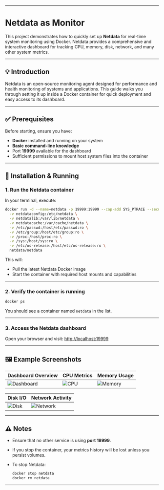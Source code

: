
---

# Netdata as Monitor

This project demonstrates how to quickly set up **Netdata** for real-time system monitoring using Docker.
Netdata provides a comprehensive and interactive dashboard for tracking CPU, memory, disk, network, and many other system metrics.

---


## 💡 Introduction

Netdata is an open-source monitoring agent designed for performance and health monitoring of systems and applications.
This guide walks you through setting it up inside a Docker container for quick deployment and easy access to its dashboard.

---

## ✅ Prerequisites

Before starting, ensure you have:

* **Docker** installed and running on your system
* **Basic command-line knowledge**
* Port **19999** available for the dashboard
* Sufficient permissions to mount host system files into the container

---

## 🚀 Installation & Running

### 1. Run the Netdata container

In your terminal, execute:

```sh
docker run -d --name=netdata -p 19999:19999 --cap-add SYS_PTRACE --security-opt apparmor=unconfined \
  -v netdataconfig:/etc/netdata \
  -v netdatalib:/var/lib/netdata \
  -v netdatacache:/var/cache/netdata \
  -v /etc/passwd:/host/etc/passwd:ro \
  -v /etc/group:/host/etc/group:ro \
  -v /proc:/host/proc:ro \
  -v /sys:/host/sys:ro \
  -v /etc/os-release:/host/etc/os-release:ro \
  netdata/netdata
```

This will:

* Pull the latest Netdata Docker image
* Start the container with required host mounts and capabilities

---

### 2. Verify the container is running

```sh
docker ps
```

You should see a container named `netdata` in the list.

---

### 3. Access the Netdata dashboard

Open your browser and visit:
[http://localhost:19999](http://localhost:19999)

---

## 🖼 Example Screenshots

| Dashboard Overview                                                                            | CPU Metrics                                                                             | Memory Usage                                                                               |
| --------------------------------------------------------------------------------------------- | --------------------------------------------------------------------------------------- | ------------------------------------------------------------------------------------------ |
| ![Dashboard](https://github.com/user-attachments/assets/9543f9f5-475b-4c12-b170-11f31a4b52e1) | ![CPU](https://github.com/user-attachments/assets/f4c206f9-7f2c-4cf8-96e6-a11ccb9c8688) | ![Memory](https://github.com/user-attachments/assets/b6eaa9ab-825b-4d7e-be50-4e0f1af64d22) |

| Disk I/O                                                                                 | Network Activity                                                                            |
| ---------------------------------------------------------------------------------------- | ------------------------------------------------------------------------------------------- |
| ![Disk](https://github.com/user-attachments/assets/3460d595-9501-41eb-875c-f6d0a1148eb1) | ![Network](https://github.com/user-attachments/assets/e412a4ce-4d29-4573-910a-9c198c014559) |

---

## ⚠ Notes

* Ensure that no other service is using **port 19999**.
* If you stop the container, your metrics history will be lost unless you persist volumes.
* To stop Netdata:

  ```sh
  docker stop netdata
  docker rm netdata
  ```

---



